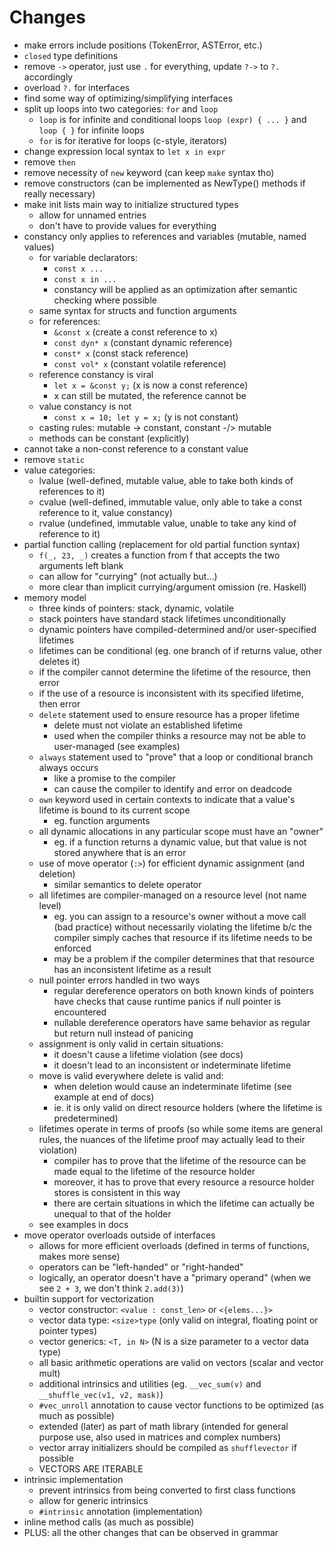# Changes

- make errors include positions (TokenError, ASTError, etc.)
- `closed` type definitions
- remove `->` operator, just use `.` for everything, update `?->` to `?.` accordingly
- overload `?.` for interfaces
- find some way of optimizing/simplifying interfaces
- split up loops into two categories: `for` and `loop` 
  - `loop` is for infinite and conditional loops `loop (expr) { ... }`
    and `loop { }` for infinite loops
  - `for` is for iterative for loops (c-style, iterators)
- change expression local syntax to `let x in expr`
- remove `then`
- remove necessity of `new` keyword (can keep `make` syntax tho)
- remove constructors (can be implemented as NewType() methods if really necessary)
- make init lists main way to initialize structured types
  - allow for unnamed entries
  - don't have to provide values for everything
- constancy only applies to references and variables (mutable, named values)
  - for variable declarators:
    - `const x ...`
    - `const x in ...`
    - constancy will be applied as an optimization after semantic checking
      where possible
  - same syntax for structs and function arguments
  - for references:
    - `&const x` (create a const reference to x)
    - `const dyn* x` (constant dynamic reference)
    - `const* x` (const stack reference)
    - `const vol* x` (constant volatile reference)
  - reference constancy is viral
    - `let x = &const y;` (x is now a const reference)
    - x can still be mutated, the reference cannot be
  - value constancy is not
    - `const x = 10; let y = x;` (y is not constant)
  - casting rules: mutable -> constant, constant -/> mutable
  - methods can be constant (explicitly)
- cannot take a non-const reference to a constant value
- remove `static`
- value categories:
  - lvalue (well-defined, mutable value, able to take both kinds of references to it)
  - cvalue (well-defined, immutable value, only able to take a const reference to it, value constancy)
  - rvalue (undefined, immutable value, unable to take any kind of reference to it)
- partial function calling (replacement for old partial function syntax)
  - `f(_, 23, _)` creates a function from f that accepts the two arguments left blank
  - can allow for "currying" (not actually but...)
  - more clear than implicit currying/argument omission (re. Haskell)
- memory model
  - three kinds of pointers: stack, dynamic, volatile
  - stack pointers have standard stack lifetimes unconditionally
  - dynamic pointers have compiled-determined and/or user-specified lifetimes
  - lifetimes can be conditional (eg. one branch of if returns value, other deletes it)
  - if the compiler cannot determine the lifetime of the resource, then error
  - if the use of a resource is inconsistent with its specified lifetime, then error
  - `delete` statement used to ensure resource has a proper lifetime
    - delete must not violate an established lifetime
    - used when the compiler thinks a resource may not be able to user-managed (see examples)
  - `always` statement used to "prove" that a loop or conditional branch always occurs
    - like a promise to the compiler
    - can cause the compiler to identify and error on deadcode
  - `own` keyword used in certain contexts to indicate that a value's lifetime is bound to its current scope
    - eg. function arguments
  - all dynamic allocations in any particular scope must have an "owner"
    - eg. if a function returns a dynamic value, but that value is not stored anywhere that is an error
  - use of move operator (`:>`) for efficient dynamic assignment (and deletion)
    - similar semantics to delete operator
  - all lifetimes are compiler-managed on a resource level (not name level)
    - eg. you can assign to a resource's owner without a move call (bad practice) without necessarily violating
    the lifetime b/c the compiler simply caches that resource if its lifetime needs to be enforced
    - may be a problem if the compiler determines that that resource has an inconsistent lifetime as a result
  - null pointer errors handled in two ways
    - regular dereference operators on both known kinds of pointers have checks that cause runtime panics
    if null pointer is encountered
    - nullable dereference operators have same behavior as regular but return null instead of panicing
  - assignment is only valid in certain situations:
    - it doesn't cause a lifetime violation (see docs)
    - it doesn't lead to an inconsistent or indeterminate lifetime
  - move is valid everywhere delete is valid and:
    - when deletion would cause an indeterminate lifetime (see example at end of docs)
    - ie. it is only valid on direct resource holders (where the lifetime is predetermined)
  - lifetimes operate in terms of proofs (so while some items are general rules, the nuances of the lifetime proof
  may actually lead to their violation)
    - compiler has to prove that the lifetime of the resource can be made equal to the lifetime of the resource
    holder
    - moreover, it has to prove that every resource a resource holder stores is consistent in this way
    - there are certain situations in which the lifetime can actually be unequal to that of the holder
  - see examples in docs
- move operator overloads outside of interfaces
  - allows for more efficient overloads (defined in terms of functions, makes more sense)
  - operators can be "left-handed" or "right-handed"
  - logically, an operator doesn't have a "primary operand" (when we see `2 + 3`, we don't think `2.add(3)`)
- builtin support for vectorization
  - vector constructor: `<value : const_len>` or `<{elems...}>`
  - vector data type: `<size>type` (only valid on integral, floating point or pointer types)
  - vector generics: `<T, in N>` (N is a size parameter to a vector data type)
  - all basic arithmetic operations are valid on vectors (scalar and vector mult)
  - additional intrinsics and utilities (eg. `__vec_sum(v)` and `__shuffle_vec(v1, v2, mask)`)
  - `#vec_unroll` annotation to cause vector functions to be optimized (as much as possible)
  - extended (later) as part of math library (intended for general purpose use, also used in matrices and complex numbers)
  - vector array initializers should be compiled as `shufflevector` if possible
  - VECTORS ARE ITERABLE
- intrinsic implementation
  - prevent intrinsics from being converted to first class functions
  - allow for generic intrinsics
  - `#intrinsic` annotation (implementation)
- inline method calls (as much as possible)
- PLUS: all the other changes that can be observed in grammar
